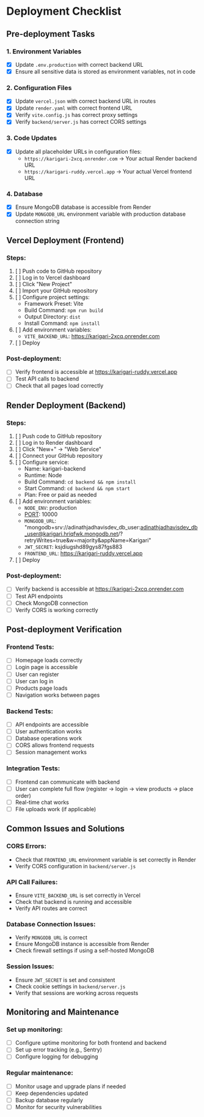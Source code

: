 # Deployment Checklist

## Pre-deployment Tasks

### 1. Environment Variables
- [x] Update `.env.production` with correct backend URL
- [x] Ensure all sensitive data is stored as environment variables, not in code

### 2. Configuration Files
- [x] Update `vercel.json` with correct backend URL in routes
- [x] Update `render.yaml` with correct frontend URL
- [x] Verify `vite.config.js` has correct proxy settings
- [x] Verify `backend/server.js` has correct CORS settings

### 3. Code Updates
- [x] Update all placeholder URLs in configuration files:
  - `https://karigari-2xcq.onrender.com` → Your actual Render backend URL
  - `https://karigari-ruddy.vercel.app` → Your actual Vercel frontend URL

### 4. Database
- [x] Ensure MongoDB database is accessible from Render
- [x] Update `MONGODB_URL` environment variable with production database connection string

## Vercel Deployment (Frontend)

### Steps:
1. [ ] Push code to GitHub repository
2. [ ] Log in to Vercel dashboard
3. [ ] Click "New Project"
4. [ ] Import your GitHub repository
5. [ ] Configure project settings:
   - Framework Preset: Vite
   - Build Command: `npm run build`
   - Output Directory: `dist`
   - Install Command: `npm install`
6. [ ] Add environment variables:
   - `VITE_BACKEND_URL`: https://karigari-2xcq.onrender.com
7. [ ] Deploy

### Post-deployment:
- [ ] Verify frontend is accessible at https://karigari-ruddy.vercel.app
- [ ] Test API calls to backend
- [ ] Check that all pages load correctly

## Render Deployment (Backend)

### Steps:
1. [ ] Push code to GitHub repository
2. [ ] Log in to Render dashboard
3. [ ] Click "New+" → "Web Service"
4. [ ] Connect your GitHub repository
5. [ ] Configure service:
   - Name: karigari-backend
   - Runtime: Node
   - Build Command: `cd backend && npm install`
   - Start Command: `cd backend && npm start`
   - Plan: Free or paid as needed
6. [ ] Add environment variables:
   - `NODE_ENV`: production
   - [PORT](file://c:\Users\adina\Desktop\Karigari\Karigari\backend\server.js#L34-L34): 10000
   - `MONGODB_URL`: "mongodb+srv://adinathjadhavisdev_db_user:adinathjadhavisdev_db_user@karigari.hriqfwk.mongodb.net/?retryWrites=true&w=majority&appName=Karigari"
   - `JWT_SECRET`: ksjdiugshd89gys87fgs883
   - `FRONTEND_URL`: https://karigari-ruddy.vercel.app
7. [ ] Deploy

### Post-deployment:
- [ ] Verify backend is accessible at https://karigari-2xcq.onrender.com
- [ ] Test API endpoints
- [ ] Check MongoDB connection
- [ ] Verify CORS is working correctly

## Post-deployment Verification

### Frontend Tests:
- [ ] Homepage loads correctly
- [ ] Login page is accessible
- [ ] User can register
- [ ] User can log in
- [ ] Products page loads
- [ ] Navigation works between pages

### Backend Tests:
- [ ] API endpoints are accessible
- [ ] User authentication works
- [ ] Database operations work
- [ ] CORS allows frontend requests
- [ ] Session management works

### Integration Tests:
- [ ] Frontend can communicate with backend
- [ ] User can complete full flow (register → login → view products → place order)
- [ ] Real-time chat works
- [ ] File uploads work (if applicable)

## Common Issues and Solutions

### CORS Errors:
- Check that `FRONTEND_URL` environment variable is set correctly in Render
- Verify CORS configuration in `backend/server.js`

### API Call Failures:
- Ensure `VITE_BACKEND_URL` is set correctly in Vercel
- Check that backend is running and accessible
- Verify API routes are correct

### Database Connection Issues:
- Verify `MONGODB_URL` is correct
- Ensure MongoDB instance is accessible from Render
- Check firewall settings if using a self-hosted MongoDB

### Session Issues:
- Ensure `JWT_SECRET` is set and consistent
- Check cookie settings in `backend/server.js`
- Verify that sessions are working across requests

## Monitoring and Maintenance

### Set up monitoring:
- [ ] Configure uptime monitoring for both frontend and backend
- [ ] Set up error tracking (e.g., Sentry)
- [ ] Configure logging for debugging

### Regular maintenance:
- [ ] Monitor usage and upgrade plans if needed
- [ ] Keep dependencies updated
- [ ] Backup database regularly
- [ ] Monitor for security vulnerabilities